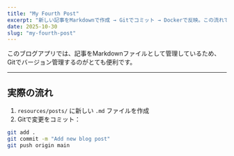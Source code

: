 ```yaml
---
title: "My Fourth Post"
excerpt: "新しい記事をMarkdownで作成 → Gitでコミット → Dockerで反映。この流れで効率的に記事を更新できるようになりました。"
date: 2025-10-30
slug: "my-fourth-post"
---
```


このブログアプリでは、記事をMarkdownファイルとして管理しているため、  
Gitでバージョン管理するのがとても便利です。

---

## 実際の流れ

1. `resources/posts/` に新しい `.md` ファイルを作成
2. Gitで変更をコミット：

```bash
git add .
git commit -m "Add new blog post"
git push origin main
